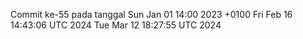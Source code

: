 Commit ke-55 pada tanggal Sun Jan 01 14:00 2023 +0100
Fri Feb 16 14:43:06 UTC 2024
Tue Mar 12 18:27:55 UTC 2024
